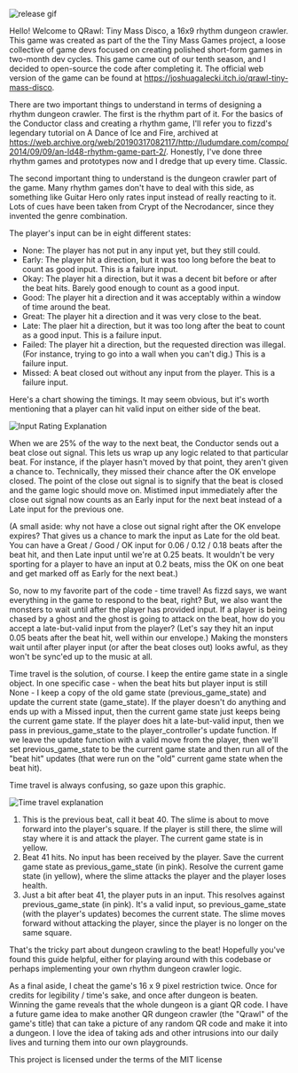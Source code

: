 ![release gif](https://github.com/user-attachments/assets/71592007-b9d1-43e0-ac41-d55bec9040b0)

Hello! Welcome to QRawl: Tiny Mass Disco, a 16x9 rhythm dungeon crawler. This game was created as part of the the Tiny Mass Games project, a loose collective of game devs focused on creating polished short-form games in two-month dev cycles. This game came out of our tenth season, and I decided to open-source the code after completing it. The official web version of the game can be found at https://joshuagalecki.itch.io/qrawl-tiny-mass-disco.

There are two important things to understand in terms of designing a rhythm dungeon crawler. The first is the rhythm part of it. For the basics of the Conductor class and creating a rhythm game, I'll refer you to fizzd's legendary tutorial on A Dance of Ice and Fire, archived at https://web.archive.org/web/20190317082117/http://ludumdare.com/compo/2014/09/09/an-ld48-rhythm-game-part-2/. Honestly, I've done three rhythm games and prototypes now and I dredge that up every time. Classic. 

The second important thing to understand is the dungeon crawler part of the game. Many rhythm games don't have to deal with this side, as something like Guitar Hero only rates input instead of really reacting to it. Lots of cues have been taken from Crypt of the Necrodancer, since they invented the genre combination.

The player's input can be in eight different states:

- None: The player has not put in any input yet, but they still could.
- Early: The player hit a direction, but it was too long before the beat to count as good input. This is a failure input.
- Okay: The player hit a direction, but it was a decent bit before or after the beat hits. Barely good enough to count as a good input.
- Good: The player hit a direction and it was acceptably within a window of time around the beat.
- Great: The player hit a direction and it was very close to the beat.
- Late: The plaer hit a direction, but it was too long after the beat to count as a good input. This is a failure input.
- Failed: The player hit a direction, but the requested direction was illegal. (For instance, trying to go into a wall when you can't dig.) This is a failure input.
- Missed: A beat closed out without any input from the player. This is a failure input.

Here's a chart showing the timings. It may seem obvious, but it's worth mentioning that a player can hit valid input on either side of the beat.

![Input Rating Explanation](https://github.com/user-attachments/assets/de90ebd7-f345-4d3d-ae29-fbb4bd117ccc)

When we are 25% of the way to the next beat, the Conductor sends out a beat close out signal. This lets us wrap up any logic related to that particular beat. For instance, if the player hasn't moved by that point, they aren't given a chance to. Technically, they missed their chance after the OK envelope closed. The point of the close out signal is to signify that the beat is closed and the game logic should move on. Mistimed input immediately after the close out signal now counts as an Early input for the next beat instead of a Late input for the previous one.

(A small aside: why not have a close out signal right after the OK envelope expires? That gives us a chance to mark the input as Late for the old beat. You can have a Great / Good / OK input for 0.06 / 0.12 / 0.18 beats after the beat hit, and then Late input until we're at 0.25 beats. It wouldn't be very sporting for a player to have an input at 0.2 beats, miss the OK on one beat and get marked off as Early for the next beat.)

So, now to my favorite part of the code - time travel! As fizzd says, we want everything in the game to respond to the beat, right? But, we also want the monsters to wait until after the player has provided input. If a player is being chased by a ghost and the ghost is going to attack on the beat, how do you accept a late-but-valid input from the player? (Let's say they hit an input 0.05 beats after the beat hit, well within our envelope.) Making the monsters wait until after player input (or after the beat closes out) looks awful, as they won't be sync'ed up to the music at all.

Time travel is the solution, of course. I keep the entire game state in a single object. In one specific case - when the beat hits but player input is still None - I keep a copy of the old game state (previous_game_state) and update the current state (game_state). If the player doesn't do anything and ends up with a Missed input, then the current game state just keeps being the current game state. If the player does hit a late-but-valid input, then we pass in previous_game_state to the player_controller's update function. If we leave the update function with a valid move from the player, then we'll set previous_game_state to be the current game state and then run all of the "beat hit" updates (that were run on the "old" current game state when the beat hit). 

Time travel is always confusing, so gaze upon this graphic.

![Time travel explanation](https://github.com/user-attachments/assets/9ed19717-345f-4e9f-b7bb-e67745a90d4c)

1) This is the previous beat, call it beat 40. The slime is about to move forward into the player's square. If the player is still there, the slime will stay where it is and attack the player. The current game state is in yellow.
2) Beat 41 hits. No input has been received by the player. Save the current game state as previous_game_state (in pink). Resolve the current game state (in yellow), where the slime attacks the player and the player loses health.
3) Just a bit after beat 41, the player puts in an input. This resolves against previous_game_state (in pink). It's a valid input, so previous_game_state (with the player's updates) becomes the current state. The slime moves forward without attacking the player, since the player is no longer on the same square.

That's the tricky part about dungeon crawling to the beat! Hopefully you've found this guide helpful, either for playing around with this codebase or perhaps implementing your own rhythm dungeon crawler logic.



As a final aside, I cheat the game's 16 x 9 pixel restriction twice. Once for credits for legibility / time's sake, and once after dungeon is beaten. Winning the game reveals that the whole dungeon is a giant QR code. I have a future game idea to make another QR dungeon crawler (the "Qrawl" of the game's title) that can take a picture of any random QR code and make it into a dungeon. I love the idea of taking ads and other intrusions into our daily lives and turning them into our own playgrounds.

This project is licensed under the terms of the MIT license
